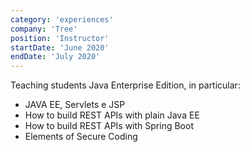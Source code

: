 ```yaml
---
category: 'experiences'
company: 'Tree'
position: 'Instructor'
startDate: 'June 2020'
endDate: 'July 2020'
---
```


Teaching students Java Enterprise Edition, in particular:

- JAVA EE, Servlets e JSP
- How to build REST APIs with plain Java EE
- How to build REST APIs with Spring Boot
- Elements of Secure Coding